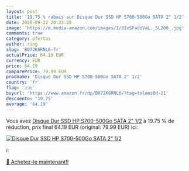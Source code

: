```yaml
---
layout: post
title: '19.75 % rabais sur Disque Dur SSD HP S700-500Go SATA 2" 1/2'
date: 2020-09-22 20:23:28
image: 'https://m.media-amazon.com/images/I/31vSFadoVaL._SL200_.jpg'
comments: true
category: ofertas
author: ring
slug: 'B072K6RNL6-fr'
actualPrice: 64.19 EUR
currency: EUR
price: 64.19
comparePrice: 79.99 EUR
prodname: 'Disque Dur SSD HP S700-500Go SATA 2" 1/2'
country: 'fr'
flag: '🇫🇷'
buyurl: 'https://www.amazon.fr/dp/B072K6RNL6/?tag=tolees0d-21'
descuento: '19.75'
average: '64.19'
---
```


Vous avez [Disque Dur SSD HP S700-500Go SATA 2" 1/2](https://www.amazon.fr/dp/B072K6RNL6/?tag=tolees0d-21)  à  19.75 % de réduction, prix final  64.19 EUR (original: 79.99 EUR) ici:

[![Disque Dur SSD HP S700-500Go SATA 2" 1/2](https://m.media-amazon.com/images/I/31vSFadoVaL._SL200_.jpg)](https://www.amazon.fr/dp/B072K6RNL6/?tag=tolees0d-21)

ℹ️:


[🛒 Achetez-le maintenant!!](https://www.amazon.fr/dp/B072K6RNL6/?tag=tolees0d-21)
